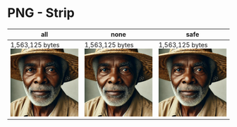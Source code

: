 # PNG - Strip

| all                                 | none                                 | safe                                 | 
|-------------------------------------|--------------------------------------|--------------------------------------|
| 1,563,125 bytes<br/>![](02-all.png) | 1,563,125 bytes<br/>![](02-none.png) | 1,563,125 bytes<br/>![](02-safe.png) |
